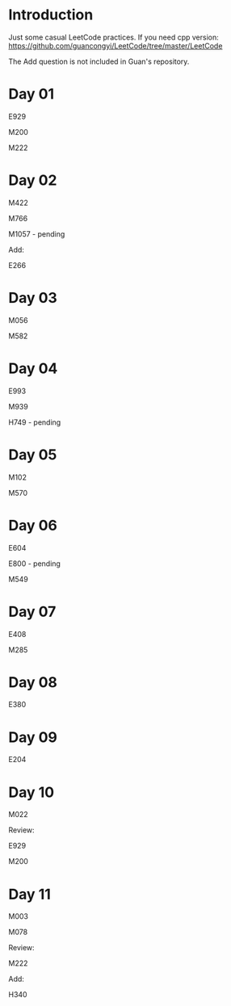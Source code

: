# Introduction
Just some casual LeetCode practices.
If you need cpp version:
https://github.com/guancongyi/LeetCode/tree/master/LeetCode

The Add question is not included in Guan's repository.



# Day 01

E929

M200

M222



# Day 02

M422

M766

M1057 - pending

Add:

E266



# Day 03

M056

M582



# Day 04

E993

M939

H749 - pending



# Day 05

M102

M570



# Day 06

E604

E800 - pending

M549



# Day 07

E408

M285



# Day 08

E380



# Day 09

E204



# Day 10

M022

Review:

E929

M200



# Day 11

M003

M078

Review:

M222

Add:

H340